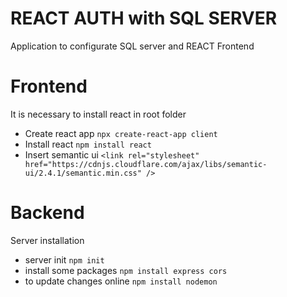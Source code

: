 # REACT AUTH with SQL SERVER

Application to configurate SQL server and REACT Frontend

# Frontend

It is necessary to install react in root folder

- Create react app `npx create-react-app client`
- Install react `npm install react`
- Insert semantic ui `<link rel="stylesheet" href="https://cdnjs.cloudflare.com/ajax/libs/semantic-ui/2.4.1/semantic.min.css" />`

# Backend

Server installation

- server init `npm init`
- install some packages `npm install express cors`
- to update changes online `npm install nodemon`
